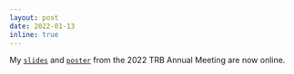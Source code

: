```yaml
---
layout: post
date: 2022-01-13
inline: true
---
```


My [`slides`](https://drive.google.com/file/d/1bVMfieNPFfLqPqJ0umfTY_RHglh_4UyE/view) and [`poster`](https://drive.google.com/file/d/1bTpQlGo5xebJ5vMHscNGQxcBdb8G7Oeh/view) from the 2022 TRB Annual Meeting are now online.